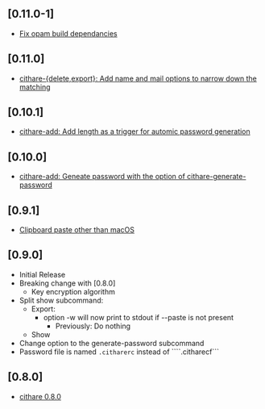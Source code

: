 ## [0.11.0-1]
- [Fix opam build dependancies](https://github.com/EruEri/ocithare/pull/8)

## [0.11.0]
- [cithare-{delete,export}: Add name and mail options to narrow down the matching](https://github.com/EruEri/ocithare/pull/6)

## [0.10.1]
- [cithare-add: Add length as a trigger for automic password generation](https://github.com/EruEri/ocithare/pull/4)

## [0.10.0]
- [cithare-add: Geneate password with the option of cithare-generate-password](https://github.com/EruEri/ocithare/pull/2)

## [0.9.1]
- [Clipboard paste other than macOS](https://github.com/EruEri/ocithare/pull/1) 

## [0.9.0]
- Initial Release
- Breaking change with [0.8.0]
    - Key encryption algorithm
- Split show subcommand:
    - Export:
        - option -w will now print to stdout if --paste is not present
            - Previously: Do nothing
    - Show
- Change option to the generate-password subcommand
- Password file is named ```.citharerc``` instead of ````.citharecf```

## [0.8.0]
- [cithare 0.8.0](https://github.com/EruEri/cithare)